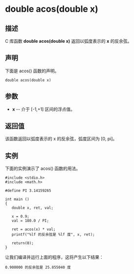# double acos(double x)

## 描述

C 库函数 **double acos(double x)** 返回以弧度表示的 **x** 的反余弦。

## 声明

下面是 acos() 函数的声明。

```
double acos(double x)
```

## 参数

- **x** -- 介于 [-1,+1] 区间的浮点值。

## 返回值

该函数返回以弧度表示的 x 的反余弦，弧度区间为 [0, pi]。

## 实例

下面的实例演示了 acos() 函数的用法。

```
#include <stdio.h>
#include <math.h>

#define PI 3.14159265

int main ()
{
   double x, ret, val;

   x = 0.9;
   val = 180.0 / PI;

   ret = acos(x) * val;
   printf("%lf 的反余弦是 %lf 度", x, ret);
   
   return(0);
}
```

让我们编译并运行上面的程序，这将产生以下结果：

```
0.900000 的反余弦是 25.855040 度
```